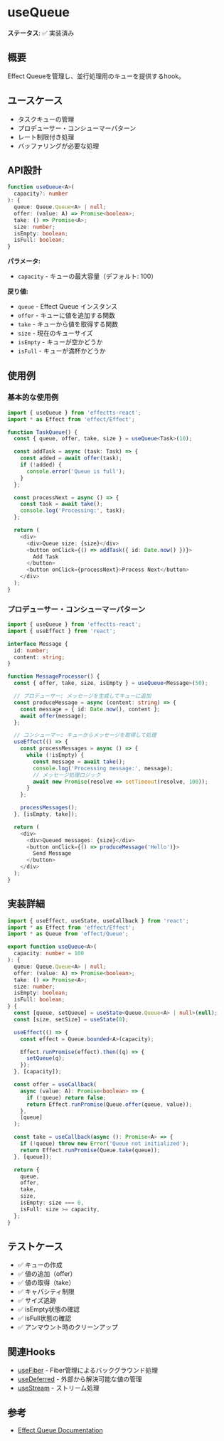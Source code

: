 # useQueue

**ステータス**: ✅ 実装済み

## 概要
Effect Queueを管理し、並行処理用のキューを提供するhook。

## ユースケース
- タスクキューの管理
- プロデューサー・コンシューマーパターン
- レート制限付き処理
- バッファリングが必要な処理

## API設計

```typescript
function useQueue<A>(
  capacity?: number
): {
  queue: Queue.Queue<A> | null;
  offer: (value: A) => Promise<boolean>;
  take: () => Promise<A>;
  size: number;
  isEmpty: boolean;
  isFull: boolean;
}
```

**パラメータ:**
- `capacity` - キューの最大容量（デフォルト: 100）

**戻り値:**
- `queue` - Effect Queue インスタンス
- `offer` - キューに値を追加する関数
- `take` - キューから値を取得する関数
- `size` - 現在のキューサイズ
- `isEmpty` - キューが空かどうか
- `isFull` - キューが満杯かどうか

## 使用例

### 基本的な使用例

```typescript
import { useQueue } from 'effectts-react';
import * as Effect from 'effect/Effect';

function TaskQueue() {
  const { queue, offer, take, size } = useQueue<Task>(10);

  const addTask = async (task: Task) => {
    const added = await offer(task);
    if (!added) {
      console.error('Queue is full');
    }
  };

  const processNext = async () => {
    const task = await take();
    console.log('Processing:', task);
  };

  return (
    <div>
      <div>Queue size: {size}</div>
      <button onClick={() => addTask({ id: Date.now() })}>
        Add Task
      </button>
      <button onClick={processNext}>Process Next</button>
    </div>
  );
}
```

### プロデューサー・コンシューマーパターン

```typescript
import { useQueue } from 'effectts-react';
import { useEffect } from 'react';

interface Message {
  id: number;
  content: string;
}

function MessageProcessor() {
  const { offer, take, size, isEmpty } = useQueue<Message>(50);

  // プロデューサー: メッセージを生成してキューに追加
  const produceMessage = async (content: string) => {
    const message = { id: Date.now(), content };
    await offer(message);
  };

  // コンシューマー: キューからメッセージを取得して処理
  useEffect(() => {
    const processMessages = async () => {
      while (!isEmpty) {
        const message = await take();
        console.log('Processing message:', message);
        // メッセージ処理ロジック
        await new Promise(resolve => setTimeout(resolve, 100));
      }
    };

    processMessages();
  }, [isEmpty, take]);

  return (
    <div>
      <div>Queued messages: {size}</div>
      <button onClick={() => produceMessage('Hello')}>
        Send Message
      </button>
    </div>
  );
}
```

## 実装詳細

```typescript
import { useEffect, useState, useCallback } from 'react';
import * as Effect from 'effect/Effect';
import * as Queue from 'effect/Queue';

export function useQueue<A>(
  capacity: number = 100
): {
  queue: Queue.Queue<A> | null;
  offer: (value: A) => Promise<boolean>;
  take: () => Promise<A>;
  size: number;
  isEmpty: boolean;
  isFull: boolean;
} {
  const [queue, setQueue] = useState<Queue.Queue<A> | null>(null);
  const [size, setSize] = useState(0);

  useEffect(() => {
    const effect = Queue.bounded<A>(capacity);

    Effect.runPromise(effect).then((q) => {
      setQueue(q);
    });
  }, [capacity]);

  const offer = useCallback(
    async (value: A): Promise<boolean> => {
      if (!queue) return false;
      return Effect.runPromise(Queue.offer(queue, value));
    },
    [queue]
  );

  const take = useCallback(async (): Promise<A> => {
    if (!queue) throw new Error('Queue not initialized');
    return Effect.runPromise(Queue.take(queue));
  }, [queue]);

  return {
    queue,
    offer,
    take,
    size,
    isEmpty: size === 0,
    isFull: size >= capacity,
  };
}
```

## テストケース
- ✅ キューの作成
- ✅ 値の追加（offer）
- ✅ 値の取得（take）
- ✅ キャパシティ制限
- ✅ サイズ追跡
- ✅ isEmpty状態の確認
- ✅ isFull状態の確認
- ✅ アンマウント時のクリーンアップ

## 関連Hooks
- [useFiber](./useFiber.md) - Fiber管理によるバックグラウンド処理
- [useDeferred](./useDeferred.md) - 外部から解決可能な値の管理
- [useStream](./useStream.md) - ストリーム処理

## 参考
- [Effect Queue Documentation](https://effect.website/docs/concurrency/queue)
